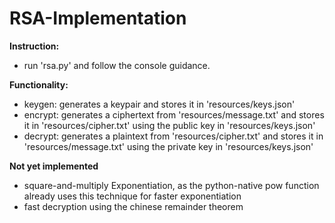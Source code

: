 # RSA-Implementation

**Instruction:**
* run 'rsa.py' and follow the console guidance.

**Functionality:**
* keygen: generates a keypair and stores it in 'resources/keys.json'
* encrypt: generates a ciphertext from 'resources/message.txt' and stores it in 'resources/cipher.txt' using the public key in 'resources/keys.json'
* decrypt: generates a plaintext from 'resources/cipher.txt' and stores it in 'resources/message.txt' using the private key in 'resources/keys.json'

**Not yet implemented**
* square-and-multiply Exponentiation, as the python-native pow function already uses this technique for faster exponentiation
* fast decryption using the chinese remainder theorem
